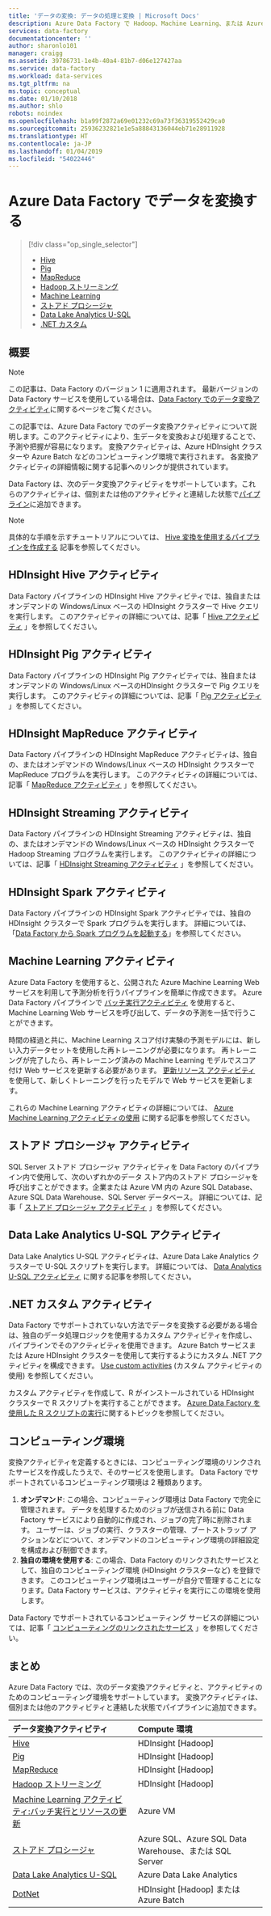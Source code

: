 ```yaml
---
title: 'データの変換: データの処理と変換 | Microsoft Docs'
description: Azure Data Factory で Hadoop、Machine Learning、または Azure Data Lake Analytics を使用してデータを変換または処理する方法について説明します。
services: data-factory
documentationcenter: ''
author: sharonlo101
manager: craigg
ms.assetid: 39786731-1e4b-40a4-81b7-d06e127427aa
ms.service: data-factory
ms.workload: data-services
ms.tgt_pltfrm: na
ms.topic: conceptual
ms.date: 01/10/2018
ms.author: shlo
robots: noindex
ms.openlocfilehash: b1a99f2872a69e01232c69a73f36319552429ca0
ms.sourcegitcommit: 25936232821e1e5a88843136044eb71e28911928
ms.translationtype: HT
ms.contentlocale: ja-JP
ms.lasthandoff: 01/04/2019
ms.locfileid: "54022446"
---
```

# <a name="transform-data-in-azure-data-factory"></a>Azure Data Factory でデータを変換する
> [!div class="op_single_selector"]
> * [Hive](data-factory-hive-activity.md)  
> * [Pig](data-factory-pig-activity.md)  
> * [MapReduce](data-factory-map-reduce.md)  
> * [Hadoop ストリーミング](data-factory-hadoop-streaming-activity.md)
> * [Machine Learning](data-factory-azure-ml-batch-execution-activity.md) 
> * [ストアド プロシージャ](data-factory-stored-proc-activity.md)
> * [Data Lake Analytics U-SQL](data-factory-usql-activity.md)
> * [.NET カスタム](data-factory-use-custom-activities.md)

## <a name="overview"></a>概要
> [!NOTE]
> この記事は、Data Factory のバージョン 1 に適用されます。 最新バージョンの Data Factory サービスを使用している場合は、[Data Factory でのデータ変換アクティビティ](../transform-data.md)に関するページをご覧ください。

この記事では、Azure Data Factory でのデータ変換アクティビティについて説明します。このアクティビティにより、生データを変換および処理することで、予測や把握が容易になります。 変換アクティビティは、Azure HDInsight クラスターや Azure Batch などのコンピューティング環境で実行されます。 各変換アクティビティの詳細情報に関する記事へのリンクが提供されています。

Data Factory は、次のデータ変換アクティビティをサポートしています。これらのアクティビティは、個別または他のアクティビティと連結した状態で[パイプライン](data-factory-create-pipelines.md)に追加できます。

> [!NOTE]
> 具体的な手順を示すチュートリアルについては、 [Hive 変換を使用するパイプラインを作成する](data-factory-build-your-first-pipeline.md) 記事を参照してください。  
> 
> 

## <a name="hdinsight-hive-activity"></a>HDInsight Hive アクティビティ
Data Factory パイプラインの HDInsight Hive アクティビティでは、独自またはオンデマンドの Windows/Linux ベースの HDInsight クラスターで Hive クエリを実行します。 このアクティビティの詳細については、記事「 [Hive アクティビティ](data-factory-hive-activity.md) 」を参照してください。 

## <a name="hdinsight-pig-activity"></a>HDInsight Pig アクティビティ
Data Factory パイプラインの HDInsight Pig アクティビティでは、独自またはオンデマンドの Windows/Linux ベースのHDInsight クラスターで Pig クエリを実行します。 このアクティビティの詳細については、記事「 [Pig アクティビティ](data-factory-pig-activity.md) 」を参照してください。 

## <a name="hdinsight-mapreduce-activity"></a>HDInsight MapReduce アクティビティ
Data Factory パイプラインの HDInsight MapReduce アクティビティは、独自の、またはオンデマンドの Windows/Linux ベースの HDInsight クラスターで MapReduce プログラムを実行します。 このアクティビティの詳細については、記事「 [MapReduce アクティビティ](data-factory-map-reduce.md) 」を参照してください。

## <a name="hdinsight-streaming-activity"></a>HDInsight Streaming アクティビティ
Data Factory パイプラインの HDInsight Streaming アクティビティは、独自の、またはオンデマンドの Windows/Linux ベースの HDInsight クラスターで Hadoop Streaming プログラムを実行します。 このアクティビティの詳細については、記事「 [HDInsight Streaming アクティビティ](data-factory-hadoop-streaming-activity.md) 」を参照してください。

## <a name="hdinsight-spark-activity"></a>HDInsight Spark アクティビティ
Data Factory パイプラインの HDInsight Spark アクティビティでは、独自の HDInsight クラスターで Spark プログラムを実行します。 詳細については、「[Data Factory から Spark プログラムを起動する](data-factory-spark.md)」を参照してください。 

## <a name="machine-learning-activities"></a>Machine Learning アクティビティ
Azure Data Factory を使用すると、公開された Azure Machine Learning Web サービスを利用して予測分析を行うパイプラインを簡単に作成できます。 Azure Data Factory パイプラインで [バッチ実行アクティビティ](data-factory-azure-ml-batch-execution-activity.md#invoking-a-web-service-using-batch-execution-activity) を使用すると、Machine Learning Web サービスを呼び出して、データの予測を一括で行うことができます。

時間の経過と共に、Machine Learning スコア付け実験の予測モデルには、新しい入力データセットを使用した再トレーニングが必要になります。 再トレーニングが完了したら、再トレーニング済みの Machine Learning モデルでスコア付け Web サービスを更新する必要があります。 [更新リソース アクティビティ](data-factory-azure-ml-batch-execution-activity.md#updating-models-using-update-resource-activity) を使用して、新しくトレーニングを行ったモデルで Web サービスを更新します。  

これらの Machine Learning アクティビティの詳細については、 [Azure Machine Learning アクティビティの使用](data-factory-azure-ml-batch-execution-activity.md) に関する記事を参照してください。 

## <a name="stored-procedure-activity"></a>ストアド プロシージャ アクティビティ
SQL Server ストアド プロシージャ アクティビティを Data Factory のパイプライン内で使用して、次のいずれかのデータ ストア内のストアド プロシージャを呼び出すことができます。企業または Azure VM 内の Azure SQL Database、Azure SQL Data Warehouse、SQL Server データベース。 詳細については、記事「 [ストアド プロシージャ アクティビティ](data-factory-stored-proc-activity.md) 」を参照してください。  

## <a name="data-lake-analytics-u-sql-activity"></a>Data Lake Analytics U-SQL アクティビティ
Data Lake Analytics U-SQL アクティビティは、Azure Data Lake Analytics クラスターで U-SQL スクリプトを実行します。 詳細については、 [Data Analytics U-SQL アクティビティ](data-factory-usql-activity.md) に関する記事を参照してください。 

## <a name="net-custom-activity"></a>.NET カスタム アクティビティ
Data Factory でサポートされていない方法でデータを変換する必要がある場合は、独自のデータ処理ロジックを使用するカスタム アクティビティを作成し、パイプラインでそのアクティビティを使用できます。 Azure Batch サービスまたは Azure HDInsight クラスターを使用して実行するようにカスタム .NET アクティビティを構成できます。 [Use custom activities](data-factory-use-custom-activities.md) (カスタム アクティビティの使用) を参照してください。 

カスタム アクティビティを作成して、R がインストールされている HDInsight クラスターで R スクリプトを実行することができます。 [Azure Data Factory を使用した R スクリプトの実行](https://github.com/Azure/Azure-DataFactory/tree/master/Samples/RunRScriptUsingADFSample)に関するトピックを参照してください。 

## <a name="compute-environments"></a>コンピューティング環境
変換アクティビティを定義するときには、コンピューティング環境のリンクされたサービスを作成したうえで、そのサービスを使用します。 Data Factory でサポートされているコンピューティング環境は 2 種類あります。 

1. **オンデマンド**: この場合、コンピューティング環境は Data Factory で完全に管理されます。 データを処理するためのジョブが送信される前に Data Factory サービスにより自動的に作成され、ジョブの完了時に削除されます。 ユーザーは、ジョブの実行、クラスターの管理、ブートストラップ アクションなどについて、オンデマンドのコンピューティング環境の詳細設定を構成および制御できます。 
2. **独自の環境を使用する**: この場合、Data Factory のリンクされたサービスとして、独自のコンピューティング環境 (HDInsight クラスターなど) を登録できます。 このコンピューティング環境はユーザーが自分で管理することになります。Data Factory サービスは、アクティビティを実行にこの環境を使用します。 

Data Factory でサポートされているコンピューティング サービスの詳細については、記事「 [コンピューティングのリンクされたサービス](data-factory-compute-linked-services.md) 」を参照してください。 

## <a name="summary"></a>まとめ
Azure Data Factory では、次のデータ変換アクティビティと、アクティビティのためのコンピューティング環境をサポートしています。 変換アクティビティは、個別または他のアクティビティと連結した状態でパイプラインに追加できます。

| データ変換アクティビティ | Compute 環境 |
|:--- |:--- |
| [Hive](data-factory-hive-activity.md) |HDInsight [Hadoop] |
| [Pig](data-factory-pig-activity.md) |HDInsight [Hadoop] |
| [MapReduce](data-factory-map-reduce.md) |HDInsight [Hadoop] |
| [Hadoop ストリーミング](data-factory-hadoop-streaming-activity.md) |HDInsight [Hadoop] |
| [Machine Learning アクティビティ:バッチ実行とリソースの更新](data-factory-azure-ml-batch-execution-activity.md) |Azure VM |
| [ストアド プロシージャ](data-factory-stored-proc-activity.md) |Azure SQL、Azure SQL Data Warehouse、または SQL Server |
| [Data Lake Analytics U-SQL](data-factory-usql-activity.md) |Azure Data Lake Analytics |
| [DotNet](data-factory-use-custom-activities.md) |HDInsight [Hadoop] または Azure Batch |

